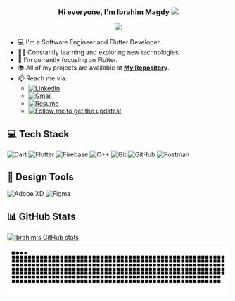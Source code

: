 <h3 align="center">
  Hi everyone, I'm Ibrahim Magdy
  <img src="https://media.giphy.com/media/hvRJCLFzcasrR4ia7z/giphy.gif" width="28">
</h3>

<p align="center">
  <a href="https://github.com/DenverCoder1/readme-typing-svg"><img src="https://readme-typing-svg.herokuapp.com/?lines=Flutter%20Developer;Always%20learning%20new%20things&font=Fira%20Code&center=true&width=440&height=45&color=f75c7e&vCenter=true&size=22"></a>
</p> 

- 💻 I'm a Software Engineer and Flutter Developer.
- 👨‍💻 Constantly learning and exploring new technologies.
- 📱 I’m currently focusing on Flutter.
- 📚 All of my projects are available at **[My Repository](https://github.com/ibrahimagdy?tab=repositories)**.
- 📫 Reach me via:
  - [![LinkedIn](https://img.shields.io/badge/linkedin-%230077B5.svg?style=for-the-badge&logo=linkedin&logoColor=white)](https://www.linkedin.com/in/ibrahimagdy/)
  - [![Gmail](https://img.shields.io/badge/Gmail-D14836?style=for-the-badge&logo=gmail&logoColor=white)](mailto:iibbrraahhimm00@gmail.com)
  - [![Resume](https://img.shields.io/badge/Resume-4285F4?style=for-the-badge&logo=read-the-docs&logoColor=white)](https://drive.google.com/file/d/1fQ3DRUkiXCKKlMYsx6_7BXB6pUCDwrkg/view?usp=sharing)
  - <a href="https://www.github.com/ibrahimagdy" target="_blank" rel="noreferrer"><img
src="https://img.shields.io/github/followers/ibrahimagdy?logo=github&style=for-the-badge&color=ef4444&labelColor=831843" title="Follow me to get the updates!"/></a>


## 💻 Tech Stack
![Dart](https://img.shields.io/badge/dart-%230175C2.svg?style=for-the-badge&logo=dart&logoColor=white)
![Flutter](https://img.shields.io/badge/Flutter-%2302569B.svg?style=for-the-badge&logo=Flutter&logoColor=white)
![Firebase](https://img.shields.io/badge/firebase-%23039BE5.svg?style=for-the-badge&logo=firebase)
![C++](https://img.shields.io/badge/c++-6698d3.svg?style=for-the-badge&logo=c%2B%2B&logoColor=white)
![Git](https://img.shields.io/badge/git-%23F05033.svg?style=for-the-badge&logo=git&logoColor=white)
![GitHub](https://img.shields.io/badge/github-%23121011.svg?style=for-the-badge&logo=github&logoColor=white)
![Postman](https://img.shields.io/badge/Postman-FF6C37?style=for-the-badge&logo=postman&logoColor=white)

## 🎨 Design Tools
![Adobe XD](https://img.shields.io/badge/Adobe%20XD-470137?style=for-the-badge&logo=Adobe%20XD&logoColor=#FF61F6)
![Figma](https://img.shields.io/badge/figma-%23F24E1E.svg?style=for-the-badge&logo=figma&logoColor=white)

## 📊 GitHub Stats
[![Ibrahim's GitHub stats](https://github-readme-stats.vercel.app/api?username=ibrahimagdy&show_icons=true&count_private=true)](https://github.com/anuraghazra/github-readme-stats)

![snake gif](https://raw.githubusercontent.com/SakerDakak/SakerDakak/18c8e620265b49dbcc664d11c6dd0cb88a2a87fd/Images/github-snake.svg)
